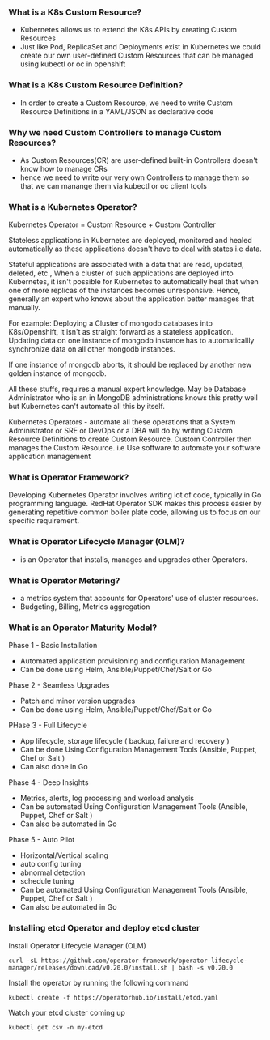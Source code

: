 ### What is a K8s Custom Resource?
 - Kubernetes allows us to extend the K8s APIs by creating Custom Resources
 - Just like Pod, ReplicaSet and Deployments exist in Kubernetes we could create our own user-defined Custom Resources
   that can be managed using kubectl or oc in openshift

### What is a K8s Custom Resource Definition?
 - In order to create a Custom Resource, we need to write Custom Resource Definitions in a YAML/JSON as declarative code

### Why we need Custom Controllers to manage Custom Resources?
 - As Custom Resources(CR) are user-defined built-in Controllers doesn't know how to manage CRs 
 - hence we need to write our very own Controllers to manage them so that we can manange them via 
   kubectl or oc client tools

### What is a Kubernetes Operator?
Kubernetes Operator = Custom Resource + Custom Controller

Stateless applications in Kubernetes are deployed, monitored and healed automatically as these applications doesn't have to deal with states i.e data.

Stateful applications are associated with a data that are read, updated, deleted, etc.,
When a cluster of such applications are deployed into Kubernetes, it isn't possible for Kubernetes to automatically
heal that when one of more replicas of the instances becomes unresponsive.  Hence, generally an expert who knows about the application better manages that manually.

For example: 
   Deploying a Cluster of mongodb databases into K8s/Openshift, it isn't as straight forward as a stateless application.  
   Updating data on one instance of mongodb instance has to automaticallly synchronize data on all other mongodb
   instances.

   If one instance of mongodb aborts, it should be replaced by another new golden instance of mongodb.

All these stuffs, requires a manual expert knowledge. May be Database Administrator who is an in MongoDB administrations knows this pretty well but Kubernetes can't automate all this by itself.  

Kubernetes Operators - automate all these operations that a System Administrator or SRE or DevOps or a DBA will do by writing Custom Resource Definitions to create Custom Resource.  Custom Controller then manages the Custom Resource.
i.e Use software to automate your software application management

### What is Operator Framework?
Developing Kubernetes Operator involves writing lot of code, typically in Go programming language.  RedHat Operator SDK makes this process easier by generating repetitive common boiler plate code, allowing us to focus on our specific requirement. 

### What is Operator Lifecycle Manager (OLM)?
 - is an Operator that installs, manages and upgrades other Operators.

### What is Operator Metering?
 - a metrics system that accounts for Operators' use of cluster resources.
 - Budgeting, Billing, Metrics aggregation

### What is an Operator Maturity Model?

Phase 1 - Basic Installation
 - Automated application provisioning and configuration Management
 - Can be done using Helm, Ansible/Puppet/Chef/Salt or Go

Phase 2 - Seamless Upgrades
 - Patch and minor version upgrades
 - Can be done using Helm, Ansible/Puppet/Chef/Salt or Go

PHase 3 - Full Lifecycle
 - App lifecycle, storage lifecycle ( backup, failure and recovery )
 - Can be done Using Configuration Management Tools (Ansible, Puppet, Chef or Salt )
 - Can also done in Go

Phase 4 - Deep Insights
 - Metrics, alerts, log processing and worload analysis
 - Can be automated Using Configuration Management Tools (Ansible, Puppet, Chef or Salt )
 - Can also be automated in Go

Phase 5 - Auto Pilot
 - Horizontal/Vertical scaling
 - auto config tuning
 - abnormal detection
 - schedule tuning
 - Can be automated Using Configuration Management Tools (Ansible, Puppet, Chef or Salt )
 - Can also be automated in Go

### Installing etcd Operator and deploy etcd cluster
Install Operator Lifecycle Manager (OLM)
```
curl -sL https://github.com/operator-framework/operator-lifecycle-manager/releases/download/v0.20.0/install.sh | bash -s v0.20.0
```

Install the operator by running the following command
```
kubectl create -f https://operatorhub.io/install/etcd.yaml
```

Watch your etcd cluster coming up
```
kubectl get csv -n my-etcd
```
